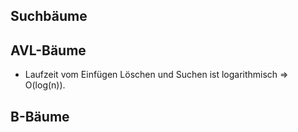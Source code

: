 Suchbäume
------------
## AVL-Bäume

- Laufzeit vom Einfügen Löschen und Suchen ist logarithmisch => O(log(n)).

## B-Bäume 
